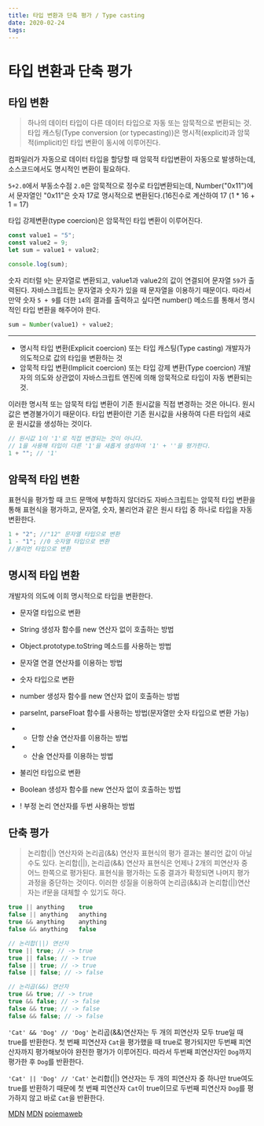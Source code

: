 ```yaml
---
title: 타입 변환과 단축 평가 / Type casting
date: 2020-02-24
tags:
---
```


# 타입 변환과 단축 평가

## 타입 변환

> 하나의 데이터 타입이 다른 데이터 타입으로 자동 또는 암묵적으로 변환되는 것.
> 타입 캐스팅(Type conversion (or typecasting))은 명시적(explicit)과 암묵적(implicit)인 타입 변환이 동시에 이루어진다.

컴파일러가 자동으로 데이터 타입을 할당할 때 암묵적 타입변환이 자동으로 발생하는데, 소스코드에서도 명시적인 변환이 필요하다.

`5+2.0`에서 부동소수점 `2.0`은 암묵적으로 정수로 타입변환되는데, Number("0x11")에서 문자열인 "0x11"은 숫자 17로 명시적으로 변환된다.(16진수로 계산하여 17 (1 \* 16 + 1 = 17)

타입 강제변환(type coercion)은 암묵적인 타입 변환이 이루어진다.

```javascript
const value1 = "5";
const value2 = 9;
let sum = value1 + value2;

console.log(sum);
```

숫자 리터럴 `9`는 문자열로 변환되고, value1과 value2의 값이 연결되어 문자열 `59`가 출력된다. 자바스크립트는 문자열과 숫자가 있을 때 문자열을 이용하기 때문이다. 따라서 만약 숫자 `5 + 9`를 더한 `14`의 결과를 출력하고 싶다면 number() 메소드를 통해서 명시적인 타입 변환을 해주어야 한다.

```javascript
sum = Number(value1) + value2;
```

---

- 명시적 타입 변환(Explicit coercion) 또는 타입 캐스팅(Type casting)
  개발자가 의도적으로 값의 타입을 변환하는 것
- 암묵적 타입 변환(Implicit coercion) 또는 타입 강제 변환(Type coercion)
  개발자의 의도와 상관없이 자바스크립트 엔진에 의해 암묵적으로 타입이 자동 변환되는 것.

이러한 명시적 또는 암묵적 타입 변환이 기존 원시값을 직접 변경하는 것은 아니다. 원시값은 변경불가이기 때문이다. 타입 변환이란 기존 원시값을 사용하여 다른 타입의 새로운 원시값을 생성하는 것이다.

```javascript
// 원시값 1이 '1'로 직접 변경되는 것이 아니다.
// 1을 사용해 타입이 다른 '1'을 새롭게 생성하여 '1' + ''을 평가한다.
1 + ""; // '1'
```

## 암묵적 타입 변환

표현식을 평가할 때 코드 문맥에 부합하지 않더라도 자바스크립트는 암묵적 타입 변환을 통해 표현식을 평가하고, 문자열, 숫자, 불리언과 같은 원시 타입 중 하나로 타입을 자동 변환한다.

```javascript
1 + "2"; //"12" 문자열 타입으로 변환
1 - "1"; //0 숫자열 타입으로 변환
//불리언 타입으로 변환
```

## 명시적 타입 변환

개발자의 의도에 이희 명시적으로 타입을 변환한다.

- 문자열 타입으로 변환
- String 생성자 함수를 new 연산자 없이 호출하는 방법
- Object.prototype.toString 메소드를 사용하는 방법
- 문자열 연결 연산자를 이용하는 방법

- 숫자 타입으로 변환
- number 생성자 함수를 new 연산자 없이 호출하는 방법
- parseInt, parseFloat 함수를 사용하는 방법(문자열만 숫자 타입으로 변환 가능)
- - 단항 산술 연산자를 이용하는 방법
- - 산술 연산자를 이용하는 방법

- 불리언 타입으로 변환
- Boolean 생성자 함수를 new 연산자 없이 호출하는 방법
- ! 부정 논리 연산자를 두번 사용하는 방법

## 단축 평가

> 논리합(||) 연산자와 논리곱(&&) 연산자 표현식의 평가 결과는 불리언 값이 아닐 수도 있다. 논리합(||), 논리곱(&&) 연산자 표현식은 언제나 2개의 피연산자 중 어느 한쪽으로 평가된다. 표현식을 평가하는 도중 결과가 확정되면 나머지 평가 과정을 중단하는 것이다. 이러한 성질을 이용하여 논리곱(&&)과 논리합(||)연산자는 if문을 대체할 수 있기도 하다.

```javascript
true || anything	true
false || anything	anything
true && anything	anything
false && anything	false
```

```javascript
// 논리합(||) 연산자
true || true; // -> true
true || false; // -> true
false || true; // -> true
false || false; // -> false

// 논리곱(&&) 연산자
true && true; // -> true
true && false; // -> false
false && true; // -> false
false && false; // -> false
```

`'Cat' && 'Dog' // 'Dog'`
논리곱(&&)연산자는 두 개의 피연산자 모두 true일 때 true를 반환한다. 첫 번째 피연산자 `Cat`을 평가했을 때 true로 평가되지만 두번째 피연산자까지 평가해보아야 완전한 평가가 이루어진다. 따라서 두번째 피연산자인 `Dog`까지 평가한 후 `Dog`를 반환한다.

`'Cat' || 'Dog' // 'Cat'`
논리합(||) 연산자는 두 개의 피연산자 중 하나만 true여도 true를 반환하기 때문에 첫 번째 피연산자 `Cat`이 true이므로 두번째 피연산자 `Dog`를 평가하지 않고 바로 `Cat`을 반환한다.

[MDN](https://developer.mozilla.org/en-US/docs/Glossary/Type_conversion)
[MDN](https://developer.mozilla.org/ko/docs/Glossary/Type_coercion)
[poiemaweb](https://poiemaweb.com/fastcampus/type-casting)
